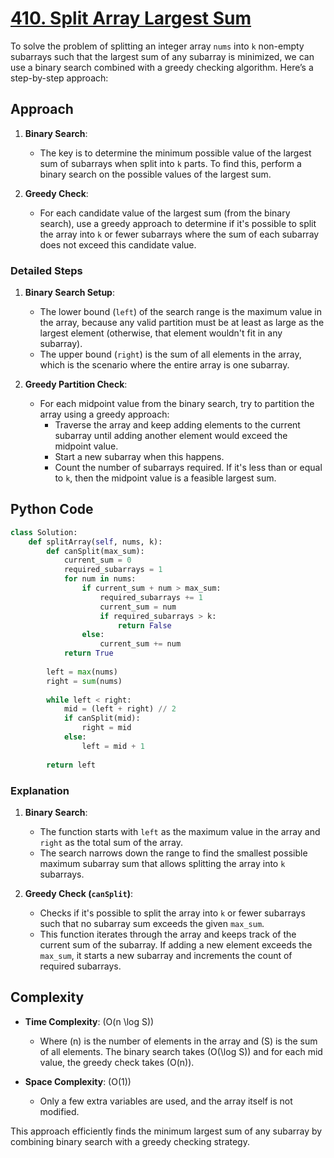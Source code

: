 # [410. Split Array Largest Sum](https://leetcode.com/problems/split-array-largest-sum/description/)

To solve the problem of splitting an integer array `nums` into `k` non-empty subarrays such that the largest sum of any subarray is minimized, we can use a binary search combined with a greedy checking algorithm. Here’s a step-by-step approach:

## Approach

1. **Binary Search**:
   - The key is to determine the minimum possible value of the largest sum of subarrays when split into `k` parts. To find this, perform a binary search on the possible values of the largest sum.
   
2. **Greedy Check**:
   - For each candidate value of the largest sum (from the binary search), use a greedy approach to determine if it's possible to split the array into `k` or fewer subarrays where the sum of each subarray does not exceed this candidate value.

### Detailed Steps

1. **Binary Search Setup**:
   - The lower bound (`left`) of the search range is the maximum value in the array, because any valid partition must be at least as large as the largest element (otherwise, that element wouldn't fit in any subarray).
   - The upper bound (`right`) is the sum of all elements in the array, which is the scenario where the entire array is one subarray.

2. **Greedy Partition Check**:
   - For each midpoint value from the binary search, try to partition the array using a greedy approach:
     - Traverse the array and keep adding elements to the current subarray until adding another element would exceed the midpoint value.
     - Start a new subarray when this happens.
     - Count the number of subarrays required. If it's less than or equal to `k`, then the midpoint value is a feasible largest sum.

## Python Code

```python
class Solution:
    def splitArray(self, nums, k):
        def canSplit(max_sum):
            current_sum = 0
            required_subarrays = 1
            for num in nums:
                if current_sum + num > max_sum:
                    required_subarrays += 1
                    current_sum = num
                    if required_subarrays > k:
                        return False
                else:
                    current_sum += num
            return True
        
        left = max(nums)
        right = sum(nums)
        
        while left < right:
            mid = (left + right) // 2
            if canSplit(mid):
                right = mid
            else:
                left = mid + 1
        
        return left
```

### Explanation

1. **Binary Search**:
   - The function starts with `left` as the maximum value in the array and `right` as the total sum of the array.
   - The search narrows down the range to find the smallest possible maximum subarray sum that allows splitting the array into `k` subarrays.

2. **Greedy Check (`canSplit`)**:
   - Checks if it's possible to split the array into `k` or fewer subarrays such that no subarray sum exceeds the given `max_sum`.
   - This function iterates through the array and keeps track of the current sum of the subarray. If adding a new element exceeds the `max_sum`, it starts a new subarray and increments the count of required subarrays.

## Complexity

- **Time Complexity**: \(O(n \log S)\)
  - Where \(n\) is the number of elements in the array and \(S\) is the sum of all elements. The binary search takes \(O(\log S)\) and for each mid value, the greedy check takes \(O(n)\).

- **Space Complexity**: \(O(1)\)
  - Only a few extra variables are used, and the array itself is not modified.

This approach efficiently finds the minimum largest sum of any subarray by combining binary search with a greedy checking strategy.
